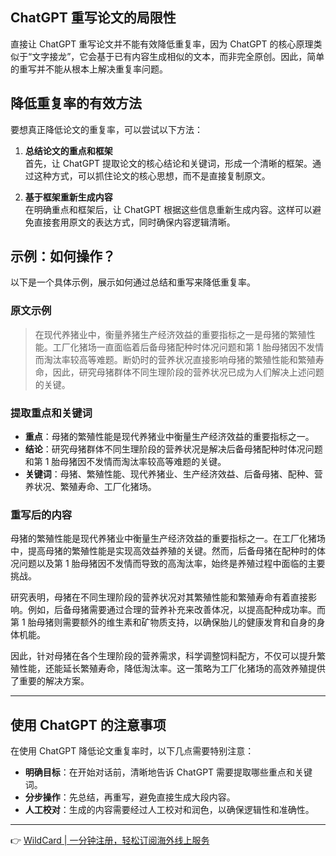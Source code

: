 ## ChatGPT 重写论文的局限性

直接让 ChatGPT 重写论文并不能有效降低重复率，因为 ChatGPT 的核心原理类似于“文字接龙”，它会基于已有内容生成相似的文本，而非完全原创。因此，简单的重写并不能从根本上解决重复率问题。

## 降低重复率的有效方法

要想真正降低论文的重复率，可以尝试以下方法：

1. **总结论文的重点和框架**  
   首先，让 ChatGPT 提取论文的核心结论和关键词，形成一个清晰的框架。通过这种方式，可以抓住论文的核心思想，而不是直接复制原文。

2. **基于框架重新生成内容**  
   在明确重点和框架后，让 ChatGPT 根据这些信息重新生成内容。这样可以避免直接套用原文的表达方式，同时确保内容逻辑清晰。

## 示例：如何操作？

以下是一个具体示例，展示如何通过总结和重写来降低重复率。

### 原文示例

> 在现代养猪业中，衡量养猪生产经济效益的重要指标之一是母猪的繁殖性能。工厂化猪场一直面临着后备母猪配种时体况问题和第 1 胎母猪因不发情而淘汰率较高等难题。断奶时的营养状况直接影响母猪的繁殖性能和繁殖寿命，因此，研究母猪群体不同生理阶段的营养状况已成为人们解决上述问题的关键。

### 提取重点和关键词

- **重点**：母猪的繁殖性能是现代养猪业中衡量生产经济效益的重要指标之一。
- **结论**：研究母猪群体不同生理阶段的营养状况是解决后备母猪配种时体况问题和第 1 胎母猪因不发情而淘汰率较高等难题的关键。
- **关键词**：母猪、繁殖性能、现代养猪业、生产经济效益、后备母猪、配种、营养状况、繁殖寿命、工厂化猪场。

### 重写后的内容

母猪的繁殖性能是现代养猪业中衡量生产经济效益的重要指标之一。在工厂化猪场中，提高母猪的繁殖性能是实现高效益养殖的关键。然而，后备母猪在配种时的体况问题以及第 1 胎母猪因不发情而导致的高淘汰率，始终是养殖过程中面临的主要挑战。

研究表明，母猪在不同生理阶段的营养状况对其繁殖性能和繁殖寿命有着直接影响。例如，后备母猪需要通过合理的营养补充来改善体况，以提高配种成功率。而第 1 胎母猪则需要额外的维生素和矿物质支持，以确保胎儿的健康发育和自身的身体机能。

因此，针对母猪在各个生理阶段的营养需求，科学调整饲料配方，不仅可以提升繁殖性能，还能延长繁殖寿命，降低淘汰率。这一策略为工厂化猪场的高效养殖提供了重要的解决方案。

---

## 使用 ChatGPT 的注意事项

在使用 ChatGPT 降低论文重复率时，以下几点需要特别注意：

- **明确目标**：在开始对话前，清晰地告诉 ChatGPT 需要提取哪些重点和关键词。
- **分步操作**：先总结，再重写，避免直接生成大段内容。
- **人工校对**：生成的内容需要经过人工校对和润色，以确保逻辑性和准确性。

---

👉 [WildCard | 一分钟注册，轻松订阅海外线上服务](https://bit.ly/bewildcard)